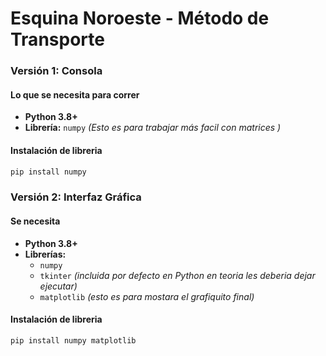 #  Esquina Noroeste - Método de Transporte

###  Versión 1: Consola
#### Lo que se necesita para correr 
- **Python 3.8+**
- **Librería:** `numpy` *(Esto es para trabajar más facil con matrices )*

#### Instalación de libreria
```bash
pip install numpy
```


###  Versión 2: Interfaz Gráfica 


#### Se necesita 
- **Python 3.8+**
- **Librerías:**
  - `numpy`
  - `tkinter` *(incluida por defecto en Python en teoria les deberia dejar ejecutar)*
  - `matplotlib` *(esto es para mostara el grafiquito final)*

#### Instalación de libreria
```bash
pip install numpy matplotlib
```
